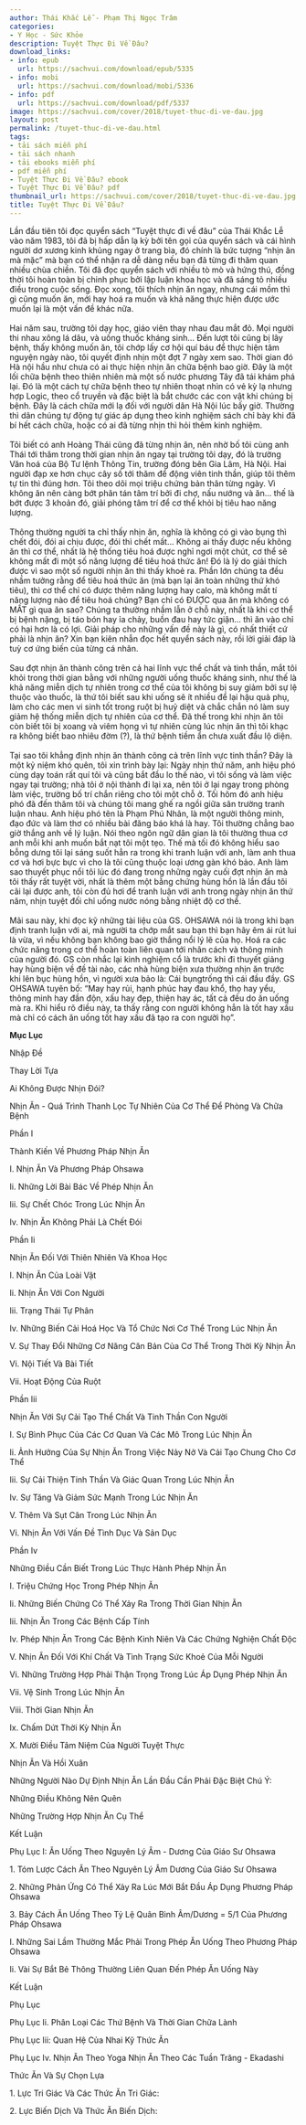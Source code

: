 ```yaml
---
author: Thái Khắc Lễ - Phạm Thị Ngọc Trâm
categories:
- Y Học - Sức Khỏe
description: Tuyệt Thực Đi Về Đâu?
download_links:
- info: epub
  url: https://sachvui.com/download/epub/5335
- info: mobi
  url: https://sachvui.com/download/mobi/5336
- info: pdf
  url: https://sachvui.com/download/pdf/5337
image: https://sachvui.com/cover/2018/tuyet-thuc-di-ve-dau.jpg
layout: post
permalink: /tuyet-thuc-di-ve-dau.html
tags:
- tải sách miễn phí
- tải sách nhanh
- tải ebooks miễn phí
- pdf miễn phí
- Tuyệt Thực Đi Về Đâu? ebook
- Tuyệt Thực Đi Về Đâu? pdf
thumbnail_url: https://sachvui.com/cover/2018/tuyet-thuc-di-ve-dau.jpg
title: Tuyệt Thực Đi Về Đâu?
---
```


 <div class="item-desc text-justify"> <p>Lần đầu tiên tôi đọc quyển sách “Tuyệt thực đi về đâu” của Thái Khắc Lễ vào năm 1983, tôi đã bị hấp dẫn lạ kỳ bởi tên gọi của quyển sách và cái hình người dơ xương kinh khủng ngay ở trang bìa, đó chính là bức tượng “nhịn ăn mà mặc” mà bạn có thể nhận ra dễ dàng nếu bạn đã từng đi thăm quan nhiều chùa chiền. Tôi đã đọc quyển sách với nhiều tò mò và hứng thú, đồng thời tôi hoàn toàn bị chinh phục bởi lập luận khoa học và đã sáng tỏ nhiều điều trong cuộc sống. Đọc xong, tôi thích nhịn ăn ngay, nhưng cái mồm thì gì cũng muốn ăn, mới hay hoá ra muốn và khả năng thực hiện được ước muốn lại là một vấn đề khác nữa.<br><br>Hai năm sau, trường tôi dạy học, giáo viên thay nhau đau mắt đỏ. Mọi người thi nhau xông lá dâu, và uống thuốc kháng sinh... Đến lượt tôi cũng bị lây bệnh, thấy không muốn ăn, tôi chớp lấy cơ hội quí báu để thực hiện tâm nguyện ngày nào, tôi quyết định nhịn một đợt 7 ngày xem sao. Thời gian đó Hà nội hầu như chưa có ai thực hiện nhịn ăn chữa bệnh bao giờ. Đây là một lối chữa bệnh theo thiên nhiên mà một số nước phương Tây đã tái khám phá lại. Đó là một cách tự chữa bệnh theo tự nhiên thoạt nhìn có vẻ kỳ lạ nhưng hợp Logic, theo cổ truyền và đặc biệt là bắt chước các con vật khi chúng bị bệnh. Đây là cách chữa mới lạ đối với người dân Hà Nội lúc bấy giờ. Thường thì dân chúng tự động tự giác áp dụng theo kinh nghiệm sách chỉ bày khi đã bí hết cách chữa, hoặc có ai đã từng nhịn thì hỏi thêm kinh nghiệm.<br><br>Tôi biết có anh Hoàng Thái cũng đã từng nhịn ăn, nên nhờ bố tôi cùng anh Thái tới thăm trong thời gian nhịn ăn ngay tại trường tôi dạy, đó là trường Văn hoá của Bộ Tư lệnh Thông Tin, trường đóng bên Gia Lâm, Hà Nội. Hai người đạp xe hơn chục cây số tới thăm để động viên tinh thần, giúp tôi thêm tự tin thì đúng hơn. Tôi theo dõi mọi triệu chứng bản thân từng ngày. Vì không ăn nên càng bớt phân tán tâm trí bởi đi chợ, nấu nướng và ăn... thế là bớt được 3 khoản đó, giải phóng tâm trí để cơ thể khỏi bị tiêu hao năng lượng.<br><br>Thông thường người ta chỉ thấy nhịn ăn, nghĩa là không có gì vào bụng thì chết đói, đói ai chịu được, đói thì chết mất... Không ai thấy được nếu không ăn thì cơ thể, nhất là hệ thống tiêu hoá được nghỉ ngơi một chút, cơ thể sẽ không mất đi một số năng lượng để tiêu hoá thức ăn! Đó là lý do giải thích được vì sao một số người nhịn ăn thì thấy khoẻ ra. Phần lớn chúng ta đều nhầm tưởng rằng để tiêu hoá thức ăn (mà bạn lại ăn toàn những thứ khó tiêu), thì cơ thể chỉ có được thêm năng lượng hay calo, mà không mất tí năng lượng nào để tiêu hoá chúng? Bạn chỉ có ĐƯỢC qua ăn mà không có MẤT gì qua ăn sao? Chúng ta thường nhầm lẫn ở chỗ này, nhất là khi cơ thể bị bệnh nặng, bị táo bón hay ỉa chảy, buồn đau hay tức giận... thì ăn vào chỉ có hại hơn là có lợi. Giải pháp cho những vấn đề này là gì, có nhất thiết cứ phải là nhịn ăn? Xin bạn kiên nhẫn đọc hết quyển sách này, rồi lời giải đáp là tuỳ cơ ứng biến của từng cá nhân.<br><br>Sau đợt nhịn ăn thành công trên cả hai lĩnh vực thể chất và tinh thần, mắt tôi khỏi trong thời gian bằng với những người uống thuốc kháng sinh, như thế là khả năng miễn dịch tự nhiên trong cơ thể của tôi không bị suy giảm bởi sự lệ thuộc vào thuốc, là thứ tôi biết sau khi uống sẽ ít nhiều để lại hậu quả phụ, làm cho các men vi sinh tốt trong ruột bị huỷ diệt và chắc chắn nó làm suy giảm hệ thống miễn dịch tự nhiên của cơ thể. Đã thế trong khi nhịn ăn tôi còn biết tôi bị xoang và viêm họng vì tự nhiên cùng lúc nhịn ăn thì tôi khạc ra không biết bao nhiêu đờm (?), là thứ bệnh tiềm ẩn chưa xuất đầu lộ diện.<br><br>Tại sao tôi khẳng định nhịn ăn thành công cả trên lĩnh vực tinh thần? Đây là một kỷ niệm khó quên, tôi xin trình bày lại: Ngày nhịn thứ năm, anh hiệu phó cùng dạy toán rất quí tôi và cũng bắt đầu lo thế nào, vì tôi sống và làm việc ngay tại trường; nhà tôi ở nội thành đi lại xa, nên tôi ở lại ngay trong phòng làm việc, trường bố trí chắn riêng cho tôi một chỗ ở. Tối hôm đó anh hiệu phó đã đến thăm tôi và chúng tôi mang ghế ra ngồi giữa sân trường tranh luận nhau. Anh hiệu phó tên là Phạm Phú Nhân, là một người thông minh, đạo đức và làm thơ có nhiều bài đăng báo khá là hay. Tôi thường chẳng bao giờ thắng anh về lý luận. Nói theo ngôn ngữ dân gian là tôi thường thua cơ anh mỗi khi anh muốn bắt nạt tôi một tẹo. Thế mà tối đó không hiểu sao bỗng dưng tôi lại sáng suốt hẳn ra trong khi tranh luận với anh, làm anh thua cơ và hơi bực bực vì cho là tôi cũng thuộc loại ương gàn khó bảo. Anh làm sao thuyết phục nổi tôi lúc đó đang trong những ngày cuối đợt nhịn ăn mà tôi thấy rất tuyệt vời, nhất là thêm một bằng chứng hùng hồn là lần đầu tôi cãi lại được anh, tôi còn đủ hơi để tranh luận với anh trong ngày nhịn ăn thứ năm, nhịn tuyệt đối chỉ uống nước nóng bằng nhiệt độ cơ thể.<br><br>Mãi sau này, khi đọc kỹ những tài liệu của GS. OHSAWA nói là trong khi bạn định tranh luận với ai, mà người ta chớp mắt sau bạn thì bạn hãy êm ái rút lui là vừa, vì nếu không bạn không bao giờ thắng nổi lý lẽ của họ. Hoá ra các chức năng trong cơ thể hoàn toàn liên quan tới nhân cách và thông minh của người đó. GS còn nhắc lại kinh nghiệm cổ là trước khi đi thuyết giảng hay hùng biện về đề tài nào, các nhà hùng biện xưa thường nhịn ăn trước khi lên bục hùng hồn, vì người xưa bảo là: Cái bụngtrống thì cái đầu đầy. GS OHSAWA tuyên bố: “May hay rủi, hạnh phúc hay đau khổ, thọ hay yểu, thông minh hay đần độn, xấu hay đẹp, thiện hay ác, tất cả đều do ăn uống mà ra. Khi hiểu rõ điều này, ta thấy rằng con người không hẳn là tốt hay xấu mà chỉ có cách ăn uống tốt hay xấu đã tạo ra con người họ”.</p><p><strong>Mục Lục</strong></p><p>Nhập Đề</p><p>Thay Lời Tựa</p><p>Ai Không Được Nhịn Đói?</p><p>Nhịn Ăn - Quá Trình Thanh Lọc Tự Nhiên Của Cơ Thể Để Phòng Và Chữa Bệnh</p><p>Phần I</p><p>Thành Kiến Về Phương Pháp Nhịn Ăn</p><p>I. Nhịn Ăn Và Phương Pháp Ohsawa</p><p>Ii. Những Lời Bài Bác Về Phép Nhịn Ăn</p><p>Iii. Sự Chết Chóc Trong Lúc Nhịn Ăn</p><p>Iv. Nhịn Ăn Không Phải Là Chết Đói</p><p>Phần Ii</p><p>Nhịn Ăn Đối Với Thiên Nhiên Và Khoa Học</p><p>I. Nhịn Ăn Của Loài Vật</p><p>Ii. Nhịn Ăn Với Con Người</p><p>Iii. Trạng Thái Tự Phân</p><p>Iv. Những Biến Cải Hoá Học Và Tổ Chức Nơi Cơ Thể Trong Lúc Nhịn Ăn</p><p>V. Sự Thay Đổi Những Cơ Năng Căn Bản Của Cơ Thể Trong Thời Kỳ Nhịn Ăn</p><p>Vi. Nội Tiết Và Bài Tiết</p><p>Vii. Hoạt Động Của Ruột</p><p>Phần Iii</p><p>Nhịn Ăn Với Sự Cải Tạo Thể Chất Và Tinh Thần Con Người</p><p>I. Sự Bình Phục Của Các Cơ Quan Và Các Mô Trong Lúc Nhịn Ăn</p><p>Ii. Ảnh Hưởng Của Sự Nhịn Ăn Trong Việc Nảy Nở Và Cải Tạo Chung Cho Cơ Thể</p><p>Iii. Sự Cải Thiện Tinh Thần Và Giác Quan Trong Lúc Nhịn Ăn</p><p>Iv. Sự Tăng Và Giảm Sức Mạnh Trong Lúc Nhịn Ăn</p><p>V. Thêm Và Sụt Cân Trong Lúc Nhịn Ăn</p><p>Vi. Nhịn Ăn Với Vấn Đề Tình Dục Và Sản Dục</p><p>Phần Iv</p><p>Những Điều Cần Biết Trong Lúc Thực Hành Phép Nhịn Ăn</p><p>I. Triệu Chứng Học Trong Phép Nhịn Ăn</p><p>Ii. Những Biến Chứng Có Thể Xảy Ra Trong Thời Gian Nhịn Ăn</p><p>Iii. Nhịn Ăn Trong Các Bệnh Cấp Tính</p><p>Iv. Phép Nhịn Ăn Trong Các Bệnh Kinh Niên Và Các Chứng Nghiện Chất Độc</p><p>V. Nhịn Ăn Đối Với Khí Chất Và Tình Trạng Sức Khoẻ Của Mỗi Người</p><p>Vi. Những Trường Hợp Phải Thận Trọng Trong Lúc Áp Dụng Phép Nhịn Ăn</p><p>Vii. Vệ Sinh Trong Lúc Nhịn Ăn</p><p>Viii. Thời Gian Nhịn Ăn</p><p>Ix. Chấm Dứt Thời Kỳ Nhịn Ăn</p><p>X. Mười Điều Tâm Niệm Của Người Tuyệt Thực</p><p>Nhịn Ăn Và Hồi Xuân</p><p>Những Người Nào Dự Định Nhịn Ăn Lần Đầu Cần Phải Đặc Biệt Chú Ý:</p><p>Những Điều Không Nên Quên</p><p>Những Trường Hợp Nhịn Ăn Cụ Thể</p><p>Kết Luận</p><p>Phụ Lục I: Ăn Uống Theo Nguyên Lý Âm - Dương Của Giáo Sư Ohsawa</p><p>1. Tóm Lược Cách Ăn Theo Nguyên Lý Âm Dương Của Giáo Sư Ohsawa</p><p>2. Những Phản Ứng Có Thể Xảy Ra Lúc Mới Bắt Đầu Áp Dụng Phương Pháp Ohsawa</p><p>3. Bảy Cách Ăn Uống Theo Tỷ Lệ Quân Bình Âm/Dương = 5/1 Của Phương Pháp Ohsawa</p><p>I. Những Sai Lầm Thường Mắc Phải Trong Phép Ăn Uống Theo Phương Pháp Ohsawa</p><p>Ii. Vài Sự Bắt Bẻ Thông Thường Liên Quan Đến Phép Ăn Uống Này</p><p>Kết Luận</p><p>Phụ Lục</p><p>Phụ Lục Ii. Phân Loại Các Thứ Bệnh Và Thời Gian Chữa Lành</p><p>Phụ Lục Iii: Quan Hệ Của Nhai Kỹ Thức Ăn</p><p>Phụ Lục Iv. Nhịn Ăn Theo Yoga Nhịn Ăn Theo Các Tuần Trăng - Ekadashi</p><p>Thức Ăn Và Sự Chọn Lựa</p><p>1. Lực Tri Giác Và Các Thức Ăn Tri Giác:</p><p>2. Lực Biến Dịch Và Thức Ăn Biến Dịch:</p><p><br> </p> </div>